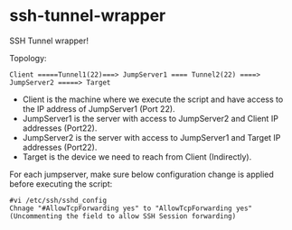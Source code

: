 # ssh-tunnel-wrapper
SSH Tunnel wrapper!

Topology:
```
Client =====Tunnel1(22)===> JumpServer1 ==== Tunnel2(22) ====> JumpServer2 =====> Target
```
 - Client is the machine where we execute the script and have access to the IP address of JumpServer1 (Port 22).
 - JumpServer1 is the server with access to JumpServer2 and Client IP addresses (Port22).
 - JumpServer2 is the server with access to JumpServer1 and Target IP addresses (Port22).
 - Target is the device we need to reach from Client (Indirectly).

For each jumpserver, make sure below configuration change is applied before executing the script:
```
#vi /etc/ssh/sshd_config
Chnage "#AllowTcpForwarding yes" to "AllowTcpForwarding yes" (Uncommenting the field to allow SSH Session forwarding)
```
